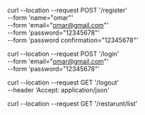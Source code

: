 curl --location --request POST '/register' \
--form 'name="omar"' \
--form 'email="omar@gmail.com"' \
--form 'password="12345678"' \
--form 'password confirmation="12345678"'


curl --location --request POST '/login' \
--form 'email="omar@gmail.com"' \
--form 'password="12345678"'


curl --location --request GET '/logout' \
--header 'Accept: application/json'


curl --location --request GET '/restarunt/list'


